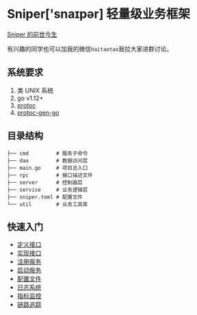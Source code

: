# Sniper['snaɪpər] 轻量级业务框架

[Sniper 的前世今生](./thought.md)

有兴趣的同学也可以加我的微信`haitaotao`我拉大家进群讨论。

## 系统要求

1. 类 UNIX 系统
2. go v1.12+
3. [protoc](https://github.com/google/protobuf)
4. [protoc-gen-go](https://github.com/golang/protobuf/tree/master/protoc-gen-go)

## 目录结构

```
├── cmd         # 服务子命令
├── dao         # 数据访问层
├── main.go     # 项目总入口
├── rpc         # 接口描述文件
├── server      # 控制器层
├── service     # 业务逻辑层
├── sniper.toml # 配置文件
└── util        # 业务工具库
```

## 快速入门

- [定义接口](./rpc/README.md)
- [实现接口](./service/README.md)
- [注册服务](./cmd/server/README.md)
- [启动服务](./cmd/server/README.md)
- [配置文件](./util/conf/README.md)
- [日志系统](./util/log/README.md)
- [指标监控](./util/metrics/README.md)
- [链路追踪](./util/trace/README.md)
